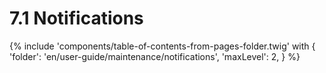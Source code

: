 # 7.1 Notifications

{% include 'components/table-of-contents-from-pages-folder.twig' with {
  'folder': 'en/user-guide/maintenance/notifications',
  'maxLevel': 2,
} %}